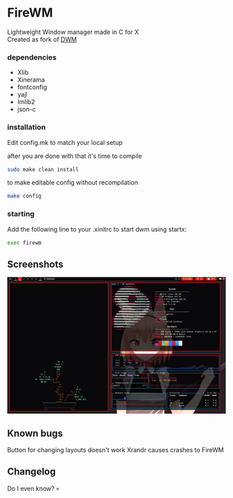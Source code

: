 # FireWM
Lightweight Window manager made in C for X <br>
Created as fork of [DWM](https://dwm.suckless.org/)

### dependencies
* Xlib
* Xinerama
* fontconfig
* yajl
* Imlib2
* json-c

### installation
Edit config.mk to match your local setup

after you are done with that
it's time to compile

```sh
sudo make clean install
```
to make editable config without recompilation

```sh
make config
```

### starting

Add the following line to your .xinitrc to start dwm using startx:

```sh
exec firewm
```

## Screenshots
![Screenshot1](./screenshots/example1.png)

## Known bugs
Button for changing layouts doesn't work
Xrandr causes crashes to FireWM

## Changelog
Do I even know? 💀

